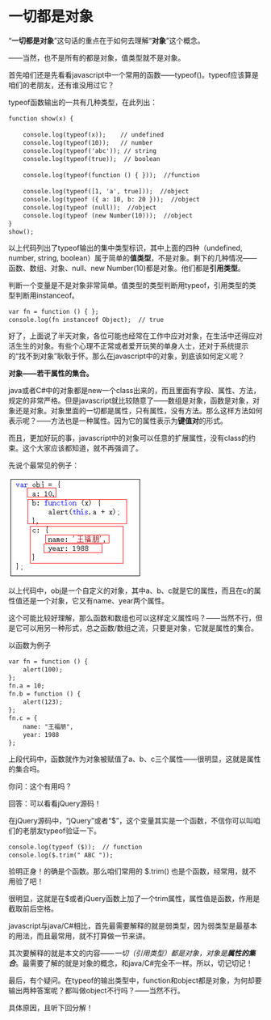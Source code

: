 # 一切都是对象

“**一切都是对象**”这句话的重点在于如何去理解“**对象**”这个概念。

——当然，也不是所有的都是对象，值类型就不是对象。

首先咱们还是先看看javascript中一个常用的函数——typeof()。typeof应该算是咱们的老朋友，还有谁没用过它？

typeof函数输出的一共有几种类型，在此列出：
```
function show(x) {

    console.log(typeof(x));    // undefined
    console.log(typeof(10));   // number
    console.log(typeof('abc')); // string
    console.log(typeof(true));  // boolean

    console.log(typeof(function () { }));  //function

    console.log(typeof([1, 'a', true]));  //object
    console.log(typeof ({ a: 10, b: 20 }));  //object
    console.log(typeof (null));  //object
    console.log(typeof (new Number(10)));  //object
}
show();
```

以上代码列出了typeof输出的集中类型标识，其中上面的四种（undefined, number, string, boolean）属于简单的**值类型**，不是对象。剩下的几种情况——函数、数组、对象、null、new Number(10)都是对象。他们都是**引用类型**。

判断一个变量是不是对象非常简单。值类型的类型判断用typeof，引用类型的类型判断用instanceof。
```
var fn = function () { };
console.log(fn instanceof Object);  // true
```

好了，上面说了半天对象，各位可能也经常在工作中应对对象，在生活中还得应对活生生的对象。有些个心理不正常或者爱开玩笑的单身人士，还对于系统提示的“找不到对象”耿耿于怀。那么在javascript中的对象，到底该如何定义呢？

**对象——若干属性的集合。**

java或者C#中的对象都是new一个class出来的，而且里面有字段、属性、方法，规定的非常严格。但是javascript就比较随意了——数组是对象，函数是对象，对象还是对象。对象里面的一切都是属性，只有属性，没有方法。那么这样方法如何表示呢？——方法也是一种属性。因为它的属性表示为**键值对**的形式。

而且，更加好玩的事，javascript中的对象可以任意的扩展属性，没有class的约束。这个大家应该都知道，就不再强调了。

先说个最常见的例子：

![PNG](img/11.png)

以上代码中，obj是一个自定义的对象，其中a、b、c就是它的属性，而且在c的属性值还是一个对象，它又有name、year两个属性。

这个可能比较好理解，那么函数和数组也可以这样定义属性吗？——当然不行，但是它可以用另一种形式，总之函数/数组之流，只要是对象，它就是属性的集合。

以函数为例子
```
var fn = function () {
    alert(100);
};
fn.a = 10;
fn.b = function () {
    alert(123);
};
fn.c = {
    name: "王福朋",
    year: 1988
};
```

上段代码中，函数就作为对象被赋值了a、b、c三个属性——很明显，这就是属性的集合吗。

你问：这个有用吗？

回答：可以看看jQuery源码！

在jQuery源码中，“jQuery”或者“$”，这个变量其实是一个函数，不信你可以叫咱们的老朋友typeof验证一下。

```
console.log(typeof ($));  // function
console.log($.trim(" ABC "));
```

验明正身！的确是个函数。那么咱们常用的 $.trim() 也是个函数，经常用，就不用验了吧！

很明显，这就是在$或者jQuery函数上加了一个trim属性，属性值是函数，作用是截取前后空格。

 

javascript与java/C#相比，首先最需要解释的就是弱类型，因为弱类型是最基本的用法，而且最常用，就不打算做一节来讲。

其次要解释的就是本文的内容——*一切（引用类型）都是对象，对象是**属性的集合***。最需要了解的就是对象的概念，和java/C#完全不一样。所以，切记切记！

 

最后，有个疑问。在typeof的输出类型中，function和object都是对象，为何却要输出两种答案呢？都叫做object不行吗？——当然不行。

具体原因，且听下回分解！